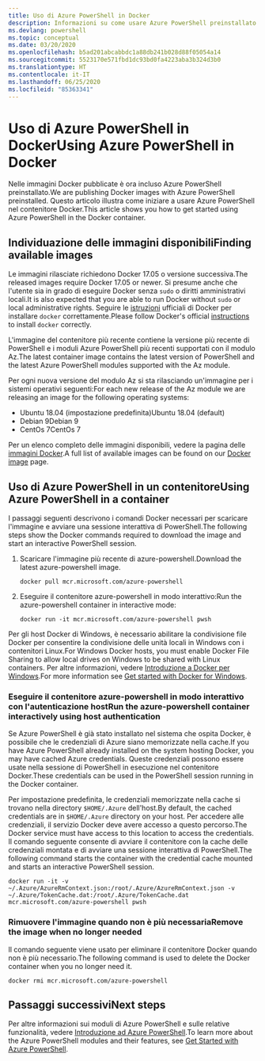 ```yaml
---
title: Uso di Azure PowerShell in Docker
description: Informazioni su come usare Azure PowerShell preinstallato in un'immagine Docker.
ms.devlang: powershell
ms.topic: conceptual
ms.date: 03/20/2020
ms.openlocfilehash: b5ad201abcabbdc1a88db241b028d88f05054a14
ms.sourcegitcommit: 5523170e571fbd1dc93bd0fa4223aba3b324d3b0
ms.translationtype: HT
ms.contentlocale: it-IT
ms.lasthandoff: 06/25/2020
ms.locfileid: "85363341"
---
```

# <a name="using-azure-powershell-in-docker"></a><span data-ttu-id="ba2a0-103">Uso di Azure PowerShell in Docker</span><span class="sxs-lookup"><span data-stu-id="ba2a0-103">Using Azure PowerShell in Docker</span></span>

<span data-ttu-id="ba2a0-104">Nelle immagini Docker pubblicate è ora incluso Azure PowerShell preinstallato.</span><span class="sxs-lookup"><span data-stu-id="ba2a0-104">We are publishing Docker images with Azure PowerShell preinstalled.</span></span> <span data-ttu-id="ba2a0-105">Questo articolo illustra come iniziare a usare Azure PowerShell nel contenitore Docker.</span><span class="sxs-lookup"><span data-stu-id="ba2a0-105">This article shows you how to get started using Azure PowerShell in the Docker container.</span></span>

## <a name="finding-available-images"></a><span data-ttu-id="ba2a0-106">Individuazione delle immagini disponibili</span><span class="sxs-lookup"><span data-stu-id="ba2a0-106">Finding available images</span></span>

<span data-ttu-id="ba2a0-107">Le immagini rilasciate richiedono Docker 17.05 o versione successiva.</span><span class="sxs-lookup"><span data-stu-id="ba2a0-107">The released images require Docker 17.05 or newer.</span></span> <span data-ttu-id="ba2a0-108">Si presume anche che l'utente sia in grado di eseguire Docker senza `sudo` o diritti amministrativi locali.</span><span class="sxs-lookup"><span data-stu-id="ba2a0-108">It is also expected that you are able to run Docker without `sudo` or local administrative rights.</span></span> <span data-ttu-id="ba2a0-109">Seguire le [istruzioni][install] ufficiali di Docker per installare `docker` correttamente.</span><span class="sxs-lookup"><span data-stu-id="ba2a0-109">Please follow Docker's official [instructions][install] to install `docker` correctly.</span></span>

<span data-ttu-id="ba2a0-110">L'immagine del contenitore più recente contiene la versione più recente di PowerShell e i moduli Azure PowerShell più recenti supportati con il modulo Az.</span><span class="sxs-lookup"><span data-stu-id="ba2a0-110">The latest container image contains the latest version of PowerShell and the latest Azure PowerShell modules supported with the Az module.</span></span>

<span data-ttu-id="ba2a0-111">Per ogni nuova versione del modulo Az si sta rilasciando un'immagine per i sistemi operativi seguenti:</span><span class="sxs-lookup"><span data-stu-id="ba2a0-111">For each new release of the Az module we are releasing an image for the following operating systems:</span></span>

- <span data-ttu-id="ba2a0-112">Ubuntu 18.04 (impostazione predefinita)</span><span class="sxs-lookup"><span data-stu-id="ba2a0-112">Ubuntu 18.04 (default)</span></span>
- <span data-ttu-id="ba2a0-113">Debian 9</span><span class="sxs-lookup"><span data-stu-id="ba2a0-113">Debian 9</span></span>
- <span data-ttu-id="ba2a0-114">CentOs 7</span><span class="sxs-lookup"><span data-stu-id="ba2a0-114">CentOs 7</span></span>

<span data-ttu-id="ba2a0-115">Per un elenco completo delle immagini disponibili, vedere la pagina delle [immagini Docker][az image].</span><span class="sxs-lookup"><span data-stu-id="ba2a0-115">A full list of available images can be found on our [Docker image][az image] page.</span></span>

## <a name="using-azure-powershell-in-a-container"></a><span data-ttu-id="ba2a0-116">Uso di Azure PowerShell in un contenitore</span><span class="sxs-lookup"><span data-stu-id="ba2a0-116">Using Azure PowerShell in a container</span></span>

<span data-ttu-id="ba2a0-117">I passaggi seguenti descrivono i comandi Docker necessari per scaricare l'immagine e avviare una sessione interattiva di PowerShell.</span><span class="sxs-lookup"><span data-stu-id="ba2a0-117">The following steps show the Docker commands required to download the image and start an interactive PowerShell session.</span></span>

1. <span data-ttu-id="ba2a0-118">Scaricare l'immagine più recente di azure-powershell.</span><span class="sxs-lookup"><span data-stu-id="ba2a0-118">Download the latest azure-powershell image.</span></span>

   ```console
   docker pull mcr.microsoft.com/azure-powershell
   ```

1. <span data-ttu-id="ba2a0-119">Eseguire il contenitore azure-powershell in modo interattivo:</span><span class="sxs-lookup"><span data-stu-id="ba2a0-119">Run the azure-powershell container in interactive mode:</span></span>

   ```console
   docker run -it mcr.microsoft.com/azure-powershell pwsh
   ```

<span data-ttu-id="ba2a0-120">Per gli host Docker di Windows, è necessario abilitare la condivisione file Docker per consentire la condivisione delle unità locali in Windows con i contenitori Linux.</span><span class="sxs-lookup"><span data-stu-id="ba2a0-120">For Windows Docker hosts, you must enable Docker File Sharing to allow local drives on Windows to be shared with Linux containers.</span></span> <span data-ttu-id="ba2a0-121">Per altre informazioni, vedere [Introduzione a Docker per Windows][file-sharing].</span><span class="sxs-lookup"><span data-stu-id="ba2a0-121">For more information see [Get started with Docker for Windows][file-sharing].</span></span>

### <a name="run-the-azure-powershell-container-interactively-using-host-authentication"></a><span data-ttu-id="ba2a0-122">Eseguire il contenitore azure-powershell in modo interattivo con l'autenticazione host</span><span class="sxs-lookup"><span data-stu-id="ba2a0-122">Run the azure-powershell container interactively using host authentication</span></span>

<span data-ttu-id="ba2a0-123">Se Azure PowerShell è già stato installato nel sistema che ospita Docker, è possibile che le credenziali di Azure siano memorizzate nella cache.</span><span class="sxs-lookup"><span data-stu-id="ba2a0-123">If you have Azure PowerShell already installed on the system hosting Docker, you may have cached Azure credentials.</span></span> <span data-ttu-id="ba2a0-124">Queste credenziali possono essere usate nella sessione di PowerShell in esecuzione nel contenitore Docker.</span><span class="sxs-lookup"><span data-stu-id="ba2a0-124">These credentials can be used in the PowerShell session running in the Docker container.</span></span>

<span data-ttu-id="ba2a0-125">Per impostazione predefinita, le credenziali memorizzate nella cache si trovano nella directory `$HOME/.Azure` dell'host.</span><span class="sxs-lookup"><span data-stu-id="ba2a0-125">By default, the cached credentials are in `$HOME/.Azure` directory on your host.</span></span> <span data-ttu-id="ba2a0-126">Per accedere alle credenziali, il servizio Docker deve avere accesso a questo percorso.</span><span class="sxs-lookup"><span data-stu-id="ba2a0-126">The Docker service must have access to this location to access the credentials.</span></span> <span data-ttu-id="ba2a0-127">Il comando seguente consente di avviare il contenitore con la cache delle credenziali montata e di avviare una sessione interattiva di PowerShell.</span><span class="sxs-lookup"><span data-stu-id="ba2a0-127">The following command starts the container with the credential cache mounted and starts an interactive PowerShell session.</span></span>

```console
docker run -it -v ~/.Azure/AzureRmContext.json:/root/.Azure/AzureRmContext.json -v ~/.Azure/TokenCache.dat:/root/.Azure/TokenCache.dat mcr.microsoft.com/azure-powershell pwsh
```

### <a name="remove-the-image-when-no-longer-needed"></a><span data-ttu-id="ba2a0-128">Rimuovere l'immagine quando non è più necessaria</span><span class="sxs-lookup"><span data-stu-id="ba2a0-128">Remove the image when no longer needed</span></span>

<span data-ttu-id="ba2a0-129">Il comando seguente viene usato per eliminare il contenitore Docker quando non è più necessario.</span><span class="sxs-lookup"><span data-stu-id="ba2a0-129">The following command is used to delete the Docker container when you no longer need it.</span></span>

```console
docker rmi mcr.microsoft.com/azure-powershell
```

## <a name="next-steps"></a><span data-ttu-id="ba2a0-130">Passaggi successivi</span><span class="sxs-lookup"><span data-stu-id="ba2a0-130">Next steps</span></span>

<span data-ttu-id="ba2a0-131">Per altre informazioni sui moduli di Azure PowerShell e sulle relative funzionalità, vedere [Introduzione ad Azure PowerShell](get-started-azureps.md).</span><span class="sxs-lookup"><span data-stu-id="ba2a0-131">To learn more about the Azure PowerShell modules and their features, see [Get Started with Azure PowerShell](get-started-azureps.md).</span></span>

<!-- link references -->
[install]: https://docs.docker.com/engine/installation/
[powershell image]: https://hub.docker.com/_/microsoft-powershell
[az image]: https://hub.docker.com/_/microsoft-azure-powershell
[file-sharing]: https://docs.docker.com/docker-for-windows/#file-sharing

